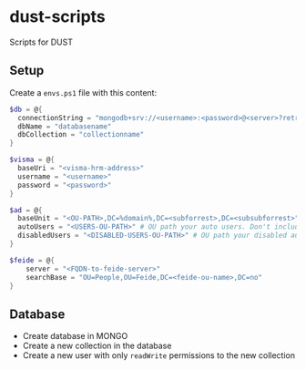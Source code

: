 ﻿# dust-scripts

Scripts for DUST

## Setup

Create a `envs.ps1` file with this content:
```PowerShell
$db = @{
  connectionString = "mongodb+srv://<username>:<password>@<server>?retryWrites=true&w=majority"
  dbName = "databasename"
  dbCollection = "collectionname"
}

$visma = @{
  baseUri = "<visma-hrm-address>"
  username = "<username>"
  password = "<password>"
}

$ad = @{
  baseUnit = "<OU-PATH>,DC=%domain%,DC=<subforrest>,DC=<subsubforrest>" # '%domain%' MUST be left as is! Change '<OU-PATH>', '<subforrest>' and '<subsubforrest>'. Remove those not in use.
  autoUsers = "<USERS-OU-PATH>" # OU path your auto users. Don't include baseUnit OU path
  disabledUsers = "<DISABLED-USERS-OU-PATH>" # OU path your disabled auto users. Don't include baseUnit OU path
}

$feide = @{
    server = "<FQDN-to-feide-server>"
    searchBase = "OU=People,OU=Feide,DC=<feide-ou-name>,DC=no"
}
```

## Database

- Create database in MONGO
- Create a new collection in the database
- Create a new user with only `readWrite` permissions to the new collection
